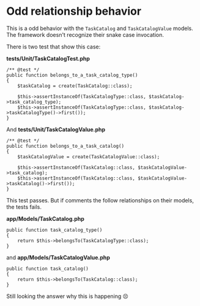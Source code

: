 # Odd relationship behavior

This is a odd behavior with the `TaskCatalog` and `TaskCatalogValue`
models. The framework doesn't recognize their snake case invocation.

There is two test that show this case:

**tests/Unit/TaskCatalogTest.php**

```
/** @test */
public function belongs_to_a_task_catalog_type()
{
    $taskCatalog = create(TaskCatalog::class);

    $this->assertInstanceOf(TaskCatalogType::class, $taskCatalog->task_catalog_type);
    $this->assertInstanceOf(TaskCatalogType::class, $taskCatalog->taskCatalogType()->first());
}
```

And **tests/Unit/TaskCatalogValue.php**

```
/** @test */
public function belongs_to_a_task_catalog()
{
    $taskCatalogValue = create(TaskCatalogValue::class);

    $this->assertInstanceOf(TaskCatalog::class, $taskCatalogValue->task_catalog);
    $this->assertInstanceOf(TaskCatalog::class, $taskCatalogValue->taskCatalog()->first());
}
```

This test passes. But if comments the follow relationships on their models, the
tests fails.

**app/Models/TaskCatalog.php**
```
public function task_catalog_type()
{
    return $this->belongsTo(TaskCatalogType::class);
}
```

and **app/Models/TaskCatalogValue.php**

```
public function task_catalog()
{
    return $this->belongsTo(TaskCatalog::class);
}
```

Still looking the answer why this is happening :persevere:

